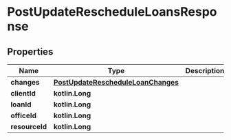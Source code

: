 
# PostUpdateRescheduleLoansResponse

## Properties
| Name | Type | Description | Notes |
| ------------ | ------------- | ------------- | ------------- |
| **changes** | [**PostUpdateRescheduleLoanChanges**](PostUpdateRescheduleLoanChanges.md) |  |  [optional] |
| **clientId** | **kotlin.Long** |  |  [optional] |
| **loanId** | **kotlin.Long** |  |  [optional] |
| **officeId** | **kotlin.Long** |  |  [optional] |
| **resourceId** | **kotlin.Long** |  |  [optional] |



